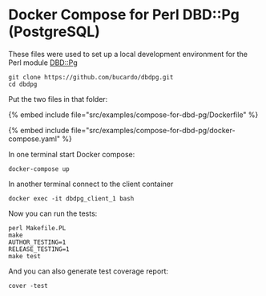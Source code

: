 # Docker Compose for Perl DBD::Pg (PostgreSQL)


These files were used to set up a local development environment for the Perl module [DBD::Pg](https://metacpan.org/pod/DBD::Pg)

```
git clone https://github.com/bucardo/dbdpg.git
cd dbdpg
```

Put the two files in that folder:

{% embed include file="src/examples/compose-for-dbd-pg/Dockerfile" %}

{% embed include file="src/examples/compose-for-dbd-pg/docker-compose.yaml" %}

In one terminal start Docker compose:

```
docker-compose up
```

In another terminal connect to the client container

```
docker exec -it dbdpg_client_1 bash
```

Now you can run the tests:

```
perl Makefile.PL
make
AUTHOR_TESTING=1
RELEASE_TESTING=1
make test
```

And you can also generate test coverage report:

```
cover -test
```


